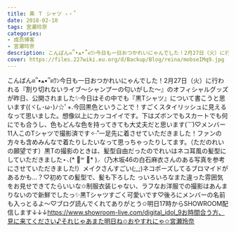 ```yaml
---
title: 黒 Ｔ シャツ ✧‧˚
date: 2018-02-10
tags: 宮瀬玲奈
categories: 
- 成员博客
- 宮瀬玲奈
description: こんばんฅ՞•ﻌ•՞ฅﾜﾝ今日も一日おつかれいにゃんでした！2月27日（火）に行われる『割り切れないライブ～シャンプーの匂いがした～』のオフィシャルグッズが昨日、公開されました✨今日はその中でも『黒Tシャツ』に...
cover: https://files.227wiki.eu.org/d/Backup/Blog/reina/mobseIMq9.jpg 
---
```


こんばんฅ՞•ﻌ•՞ฅﾜﾝ今日も一日おつかれいにゃんでした！2月27日（火）に行われる『割り切れないライブ～シャンプーの匂いがした～』のオフィシャルグッズが昨日、公開されました✨今日はその中でも『黒Tシャツ』について書こうと思います((ヾ(｡･ω･)ﾉ☆ﾟ+.今回黒色ということで！すごくスタイリッシュに見えるなって思いました。想像以上にカッコイイです。下はズボンでもスカートでも何にでも合うし、色もどんな色を持ってきても大丈夫だと思います(*´˘`*)♡メンバー11人このTシャツで撮影済です✧‧˚一足先に着させていただきました！ファンの方々も含めみんなで着たりしたいなって思っちゃったりしてます。（ただのれいの願望です）黒Tの撮影のときは、髪型自由だったのでれいはネコ耳風の髪型にしていただきました⋆⸜(* ॑꒳ ॑* )⸝（乃木坂46の白石麻衣さんのある写真を参考にさせていただきました!）メイクさんすごい(;_;)ネコポーズしてるブロマイドがあるかも...？♡初めての髪型で、髪も下ろした っいろいろなまた違った雰囲気をお見せできてたらいいな✩制服衣装じゃない、ラフなお洋服での撮影はあんまりないので新鮮でしたっ✨黒Tシャツすごく可愛いです♡後ろにメンバーの名前も入っとるよ～♡ブログ読んでくれてありがとう✩明日17時からSHOWROOM配信します↓↓↓https://www.showroom-live.com/digital_idol_9お時間合う方、見に来てください♪それじゃあまた明日ね✩おやすれにゃ✩宮瀬玲奈


